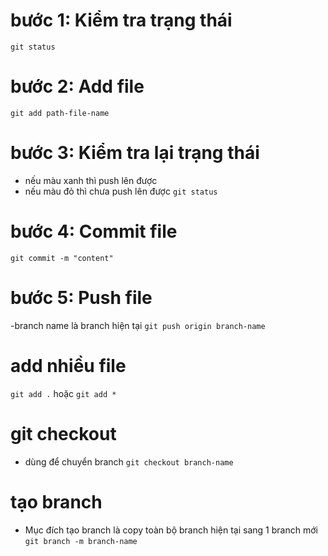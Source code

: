 # bước 1: Kiểm tra trạng thái 
`git status `
# bước 2: Add file
`git add path-file-name`
# bước 3: Kiểm tra lại trạng thái
- nếu màu xanh thì push lên được
- nếu màu đỏ thì chưa push lên được
`git status`
# bước 4: Commit file
`git commit -m "content"`
# bước 5: Push file
-branch name là branch hiện tại
`git push origin branch-name`  



# add nhiều file
`git add .` hoặc `git add *`

# git checkout 
- dùng để chuyển branch
`git checkout branch-name`



# tạo branch
- Mục đích tạo branch là copy toàn bộ branch hiện tại sang 1 branch mới
`git branch -m branch-name`

